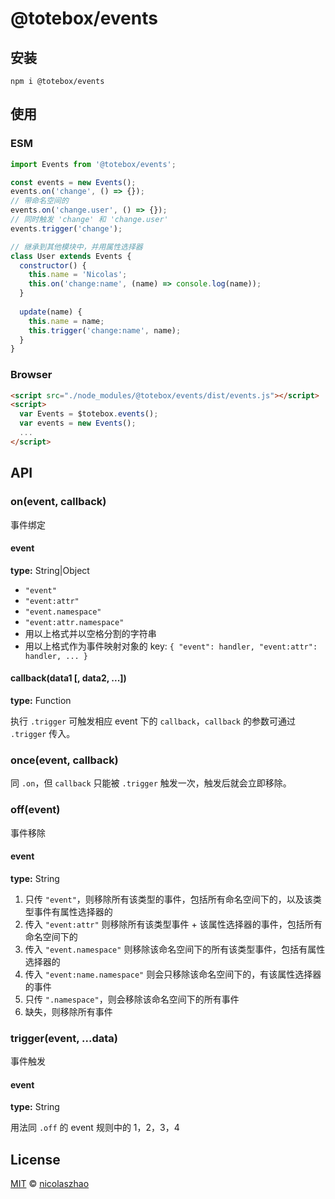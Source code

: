 # @totebox/events
## 安装

```
npm i @totebox/events
```

## 使用

### ESM

```js
import Events from '@totebox/events';

const events = new Events();
events.on('change', () => {});
// 带命名空间的
events.on('change.user', () => {});
// 同时触发 'change' 和 'change.user'
events.trigger('change');

// 继承到其他模块中，并用属性选择器
class User extends Events {
  constructor() {
    this.name = 'Nicolas';
    this.on('change:name', (name) => console.log(name));
  }
  
  update(name) {
    this.name = name;
    this.trigger('change:name', name);
  }
}
```

### Browser

```html
<script src="./node_modules/@totebox/events/dist/events.js"></script>
<script>
  var Events = $totebox.events();
  var events = new Events();	
  ...
</script>
```

## API

### on(event, callback)

事件绑定

#### event

**type:** String|Object

* `"event"`
* `"event:attr"`
* `"event.namespace"`
* `"event:attr.namespace"`
* 用以上格式并以空格分割的字符串
* 用以上格式作为事件映射对象的 key: `{ "event": handler, "event:attr": handler, ... }`

#### callback(data1 [, data2, ...])

**type:** Function

执行 `.trigger` 可触发相应 event 下的 `callback`，`callback` 的参数可通过 `.trigger` 传入。

### once(event, callback)

同 `.on`，但 `callback` 只能被 `.trigger` 触发一次，触发后就会立即移除。

### off(event)

事件移除

#### event

**type:** String

1. 只传 `"event"`，则移除所有该类型的事件，包括所有命名空间下的，以及该类型事件有属性选择器的
2. 传入 `"event:attr"` 则移除所有该类型事件 + 该属性选择器的事件，包括所有命名空间下的
3. 传入 `"event.namespace"` 则移除该命名空间下的所有该类型事件，包括有属性选择器的
4. 传入 `"event:name.namespace"` 则会只移除该命名空间下的，有该属性选择器的事件
5. 只传 `".namespace"`，则会移除该命名空间下的所有事件
6. 缺失，则移除所有事件

### trigger(event, ...data)

事件触发

#### event

**type:** String

用法同 `.off` 的 event 规则中的 1，2，3，4

## License

[MIT](https://github.com/nicolaszhao/totebox/blob/master/LICENSE) © [nicolaszhao](https://github.com/nicolaszhao)

